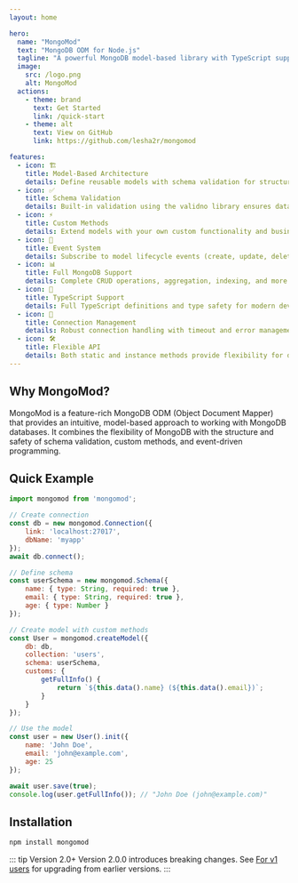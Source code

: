 ```yaml
---
layout: home

hero:
  name: "MongoMod"
  text: "MongoDB ODM for Node.js"
  tagline: "A powerful MongoDB model-based library with TypeScript support"
  image:
    src: /logo.png
    alt: MongoMod
  actions:
    - theme: brand
      text: Get Started
      link: /quick-start
    - theme: alt
      text: View on GitHub
      link: https://github.com/lesha2r/mongomod

features:
  - icon: 🏗️
    title: Model-Based Architecture
    details: Define reusable models with schema validation for structured data management.
  - icon: ✅
    title: Schema Validation
    details: Built-in validation using the validno library ensures data integrity.
  - icon: ⚡
    title: Custom Methods
    details: Extend models with your own custom functionality and business logic.
  - icon: 🎯
    title: Event System
    details: Subscribe to model lifecycle events (create, update, delete) for reactive programming.
  - icon: 📊
    title: Full MongoDB Support
    details: Complete CRUD operations, aggregation, indexing, and more advanced MongoDB features.
  - icon: 🔷
    title: TypeScript Support
    details: Full TypeScript definitions and type safety for modern development.
  - icon: 🔗
    title: Connection Management
    details: Robust connection handling with timeout and error management.
  - icon: 🛠️
    title: Flexible API
    details: Both static and instance methods provide flexibility for different use cases.
---
```


## Why MongoMod?

MongoMod is a feature-rich MongoDB ODM (Object Document Mapper) that provides an intuitive, model-based approach to working with MongoDB databases. It combines the flexibility of MongoDB with the structure and safety of schema validation, custom methods, and event-driven programming.

## Quick Example

```javascript
import mongomod from 'mongomod';

// Create connection
const db = new mongomod.Connection({
    link: 'localhost:27017',
    dbName: 'myapp'
});
await db.connect();

// Define schema
const userSchema = new mongomod.Schema({
    name: { type: String, required: true },
    email: { type: String, required: true },
    age: { type: Number }
});

// Create model with custom methods
const User = mongomod.createModel({
    db: db,
    collection: 'users',
    schema: userSchema,
    customs: {
        getFullInfo() {
            return `${this.data().name} (${this.data().email})`;
        }
    }
});

// Use the model
const user = new User().init({
    name: 'John Doe',
    email: 'john@example.com',
    age: 25
});

await user.save(true);
console.log(user.getFullInfo()); // "John Doe (john@example.com)"
```

## Installation

```bash
npm install mongomod
```

::: tip Version 2.0+
Version 2.0.0 introduces breaking changes. See [For v1 users](/migration-guide) for upgrading from earlier versions.
:::